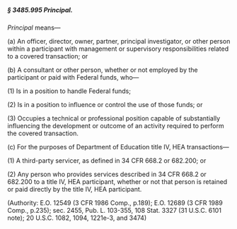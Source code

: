 ##### § 3485.995 Principal. #####

*Principal* means—

(a) An officer, director, owner, partner, principal investigator, or other person within a participant with management or supervisory responsibilities related to a covered transaction; or

(b) A consultant or other person, whether or not employed by the participant or paid with Federal funds, who—

(1) Is in a position to handle Federal funds;

(2) Is in a position to influence or control the use of those funds; or

(3) Occupies a technical or professional position capable of substantially influencing the development or outcome of an activity required to perform the covered transaction.

(c) For the purposes of Department of Education title IV, HEA transactions—

(1) A third-party servicer, as defined in 34 CFR 668.2 or 682.200; or

(2) Any person who provides services described in 34 CFR 668.2 or 682.200 to a title IV, HEA participant, whether or not that person is retained or paid directly by the title IV, HEA participant.

(Authority: E.O. 12549 (3 CFR 1986 Comp., p.189); E.O. 12689 (3 CFR 1989 Comp., p.235); sec. 2455, Pub. L. 103-355, 108 Stat. 3327 (31 U.S.C. 6101 note); 20 U.S.C. 1082, 1094, 1221e-3, and 3474)